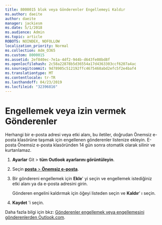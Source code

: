 ```yaml
---
title: 8000015 blok veya Gönderenler Engellemeyi Kaldır
ms.author: daeite
author: daeite
manager: jackiesm
ms.date: 5/1/2018
ms.audience: Admin
ms.topic: article
ROBOTS: NOINDEX, NOFOLLOW
localization_priority: Normal
ms.collection: Adm_O365
ms.custom: 8000015
ms.assetid: 2ef840ec-7e1a-4df2-944b-d643fe08bd8f
ms.openlocfilehash: 2c58a22878b5d36554a17d4363303ccf6207a4ac
ms.sourcegitcommit: 9d78905c512192ffc4675468abd2efc5f2e4baf4
ms.translationtype: MT
ms.contentlocale: tr-TR
ms.lasthandoff: 04/23/2019
ms.locfileid: "32396816"
---
```

# <a name="block-or-unblock-senders"></a>Engellemek veya izin vermek Gönderenler

Herhangi bir e-posta adresi veya etki alanı, bu iletiler, doğrudan Önemsiz e-posta klasörüne taşımak için engellenen gönderenler listenize ekleyin. E-posta Önemsiz e-posta klasöründen 14 gün sonra otomatik olarak silinir ve kurtarılamaz.
  
1. **Ayarlar** Git \> **tüm Outlook ayarlarını görüntüleyin**. 
    
2. Seçin [ **posta** \> **Önemsiz e-posta**](https://outlook.live.com/mail/options/mail/junkEmail). 
    
3. Bir göndereni engellemek için **Ekle**' yi seçin ve engellemek istediğiniz etki alanı ya da e-posta adresini girin. 
    
    Gönderen engelini kaldırmak için öğeyi listeden seçin ve **Kaldır**' ı seçin.
    
4. **Kaydet** 'i seçin. 
    
Daha fazla bilgi için bkz: [Gönderenler engellemek veya engellemesini gönderenlerden Outlook.com](https://go.microsoft.com/fwlink/p/?linkid=873133).
  

